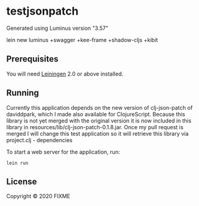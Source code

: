 # testjsonpatch

Generated using Luminus version "3.57"

lein new luminus +swagger +kee-frame +shadow-cljs +kibit

## Prerequisites

You will need [Leiningen][1] 2.0 or above installed.

[1]: https://github.com/technomancy/leiningen

## Running

Currently this application depends on the new version of clj-json-patch of daviddpark, which I made also available for ClojureScript.
Because this library is not yet merged with the original version it is now included in this library in resources/lib/clj-json-patch-0.1.8.jar.
Once my pull request is merged I will change this test application so it will retrieve this library via project.clj - dependencies


To start a web server for the application, run:

    lein run

## License

Copyright © 2020 FIXME
